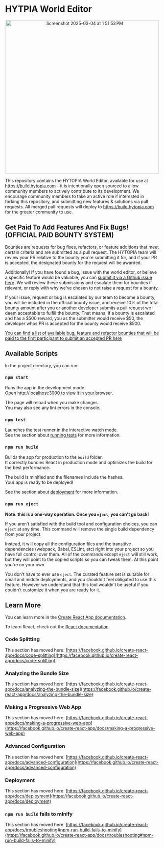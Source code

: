 # HYTPIA World Editor

<p align="center">
<img width="500" alt="Screenshot 2025-03-04 at 1 51 53 PM" src="https://github.com/user-attachments/assets/b3ca4a7c-cdfc-41c6-a35c-445735dfe837" />
</p>

This repository contains the HYTOPIA World Editor, available for use at https://build.hytopia.com - it is intentionally open sourced to allow community members to actively contribute to its development. We encourage community members to take an active role if interested in forking this repository, and submitting new features & solutions via pull requests. All merged pull requests will deploy to https://build.hytopia.com for the greater community to use.

## Get Paid To Add Features And Fix Bugs! (OFFICIAL PAID BOUNTY SYSTEM)
Bounties are requests for bug fixes, refactors, or feature additions that meet certain criteria and are submitted as a pull request. The HYTOPIA team will review your PR relative to the bounty you're submitting it for, and if your PR is accepted, the designated bounty for the request will be awarded.

Additionally! If you have found a bug, issue with the world editor, or believe a specific feature would be valuable, you can [submit it via a Github issue here](https://github.com/hytopiagg/world-editor/issues). We will review these submissions and escalate them for bounties if relevant, or reply with why we've chosen to not raise a request for a bounty. 

If your issue, request or bug is escalated by our team to become a bounty, you will be included in the official bounty issue, and receive 10% of the total bounty amount after you or another developer submits a pull request we deem acceptable to fulfill the bounty. That means, if a bounty is escalated and has a $500 reward, you as the submitter would receive $50, the developer whos PR is accepted for the bounty would receive $500. 

[You can find a list of available bug, feature and refactor bounties that will be paid to the first participant to submit an accepted PR here](https://github.com/hytopiagg/world-editor/labels/BOUNTY)

## Available Scripts

In the project directory, you can run:

### `npm start`

Runs the app in the development mode.\
Open [http://localhost:3000](http://localhost:3000) to view it in your browser.

The page will reload when you make changes.\
You may also see any lint errors in the console.

### `npm test`

Launches the test runner in the interactive watch mode.\
See the section about [running tests](https://facebook.github.io/create-react-app/docs/running-tests) for more information.

### `npm run build`

Builds the app for production to the `build` folder.\
It correctly bundles React in production mode and optimizes the build for the best performance.

The build is minified and the filenames include the hashes.\
Your app is ready to be deployed!

See the section about [deployment](https://facebook.github.io/create-react-app/docs/deployment) for more information.

### `npm run eject`

**Note: this is a one-way operation. Once you `eject`, you can't go back!**

If you aren't satisfied with the build tool and configuration choices, you can `eject` at any time. This command will remove the single build dependency from your project.

Instead, it will copy all the configuration files and the transitive dependencies (webpack, Babel, ESLint, etc) right into your project so you have full control over them. All of the commands except `eject` will still work, but they will point to the copied scripts so you can tweak them. At this point you're on your own.

You don't have to ever use `eject`. The curated feature set is suitable for small and middle deployments, and you shouldn't feel obligated to use this feature. However we understand that this tool wouldn't be useful if you couldn't customize it when you are ready for it.

## Learn More

You can learn more in the [Create React App documentation](https://facebook.github.io/create-react-app/docs/getting-started).

To learn React, check out the [React documentation](https://reactjs.org/).

### Code Splitting

This section has moved here: [https://facebook.github.io/create-react-app/docs/code-splitting](https://facebook.github.io/create-react-app/docs/code-splitting)

### Analyzing the Bundle Size

This section has moved here: [https://facebook.github.io/create-react-app/docs/analyzing-the-bundle-size](https://facebook.github.io/create-react-app/docs/analyzing-the-bundle-size)

### Making a Progressive Web App

This section has moved here: [https://facebook.github.io/create-react-app/docs/making-a-progressive-web-app](https://facebook.github.io/create-react-app/docs/making-a-progressive-web-app)

### Advanced Configuration

This section has moved here: [https://facebook.github.io/create-react-app/docs/advanced-configuration](https://facebook.github.io/create-react-app/docs/advanced-configuration)

### Deployment

This section has moved here: [https://facebook.github.io/create-react-app/docs/deployment](https://facebook.github.io/create-react-app/docs/deployment)

### `npm run build` fails to minify

This section has moved here: [https://facebook.github.io/create-react-app/docs/troubleshooting#npm-run-build-fails-to-minify](https://facebook.github.io/create-react-app/docs/troubleshooting#npm-run-build-fails-to-minify)
